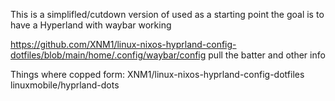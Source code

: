 This is a simplifled/cutdown version of used as a starting point
the goal is to have a Hyperland with waybar working

https://github.com/XNM1/linux-nixos-hyprland-config-dotfiles/blob/main/home/.config/waybar/config pull the batter and other info

Things where copped form:
XNM1/linux-nixos-hyprland-config-dotfiles  
linuxmobile/hyprland-dots
